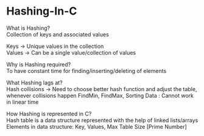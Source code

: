 # Hashing-In-C

What is Hashing? <br>
Collection of keys and associated values

Keys -> Unique values in the collection <br>
Values -> Can be a single value/collection of values

Why is Hashing required? <br>
To have constant time for finding/inserting/deleting of elements

What Hashing lags at? <br>
Hash collisions -> Need to choose better hash function and adjust the table, whenever collisions happen
FindMin, FindMax, Sorting Data : Cannot work in linear time

How Hashing is represented in C? <br>
Hash table is a data structure represented with the help of linked lists/arrays
Elements in data structure:
Key,
Values,
Max Table Size [Prime Number]
